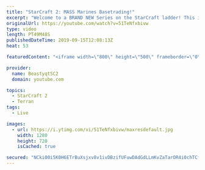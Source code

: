 ```yaml
---
title: "StarCraft 2: MASS Marines Basetrading!"
excerpt: "Welcome to a BRAND NEW Series on the StarCraft ladder! This is the \"Mass Marines to Grandmaster\" challenge, where the only attacking unit that I'm allowed to make is Marines - and that's it! I am allowed to make Medivacs just so that the gaemplay is not too monotonous, but I believe I could even make"
originalUrl: https://youtube.com/watch?v=51TeNfxbivw
type: video
length: PT49M48S
publishedDateTime: 2019-09-15T12:08:13Z
heat: 53

featuredContent: "<iframe width=\"800\" height=\"500\" frameborder=\"0\" src=\"https://www.youtube.com/embed/51TeNfxbivw\" allow=\"accelerometer; autoplay; encrypted-media; gyroscope; picture-in-picture\" allowfullscreen></iframe>"

provider:
  name: BeastyqtSC2
  domain: youtube.com

topics:
  - StarCraft 2
  - Terran
tags:
  - Live

images:
  - url: https://i.ytimg.com/vi/51TeNfxbivw/maxresdefault.jpg
    width: 1280
    height: 720
    isCached: true

secured: "NCki00i5K0H6ETrBuXsjxv8v1ivDBzifUFuwDAdGdLLmKvZaTarOR4i0chTCf7jNPKBdOwxEhGDG8YZ+F8eSlf8YZS04m4kv2aogqi0KijsgFqpZvIqdfw6U4FdDt/+c2/u0j0ZV1gQk1Df44AKIze7OaaUtlLXMBHqMWCMKgVOFd+WW/FPsotmuKzoKFpNuCRz0V3TWt+fPgBHiNbwJBLp9N2M+p0rJXdV2A00aSPr0XZu0pDqcuLzA1rUPW9K5IrqNmxSlKtYqxeDoIlMCkzTWL3TRC/kheQ+7ueVoJwg8e6uKsYJQVYIa7TO8dy+OnpH2FyvN1D4T0qHyRc7fBz3AmJOlR42wTvJhly59wjpfiSRrv7d6/ooMztehwUArPH6UF5Qps8nK5eOxyNmEXOM8d7Hofj/R75OZFjI9/Ws=;DV1wUn6v3avYfpFcLXx1kA=="
---
```


